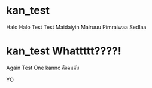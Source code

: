 # kan_test

Halo Halo
Test Test
Maidaiyin
Mairuuu
Pimraiwaa
Sedlaa

# kan_test Whattttt????!

Again Test One
kannc คือคนคับ

YO